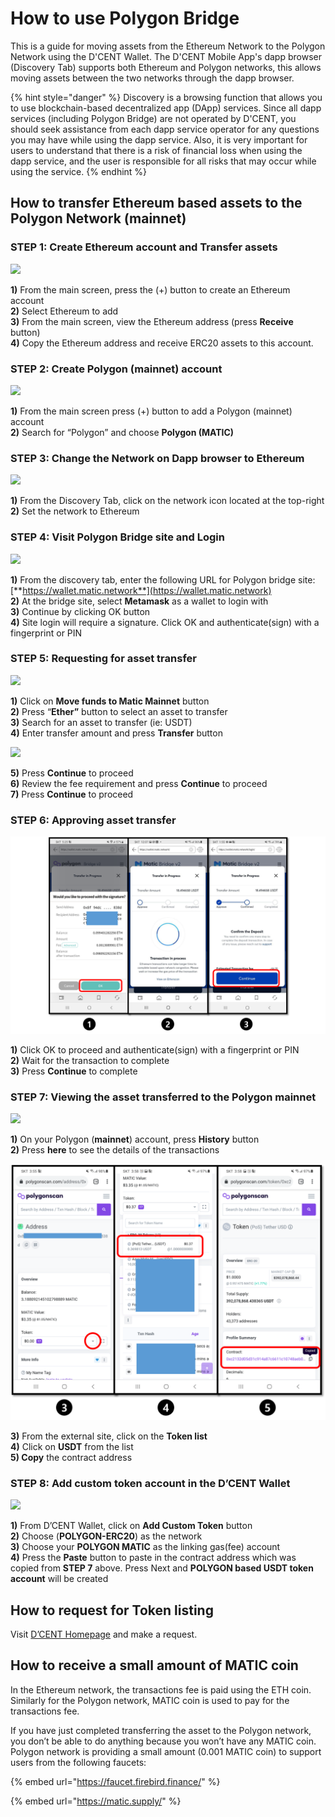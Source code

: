 # How to use Polygon Bridge

This is a guide for moving assets from the Ethereum Network to the Polygon Network using the D'CENT Wallet. The D'CENT Mobile App's dapp browser \(Discovery Tab\) supports both Ethereum and Polygon networks, this allows moving assets between the two networks through the dapp browser.

{% hint style="danger" %}
Discovery is a browsing function that allows you to use blockchain-based decentralized app \(DApp\) services. Since all dapp services \(including Polygon Bridge\) are not operated by D'CENT, you should seek assistance from each dapp service operator for any questions you may have while using the dapp service. Also, it is very important for users to understand that there is a risk of financial loss when using the dapp service, and the user is responsible for all risks that may occur while using the service.
{% endhint %}

## How to transfer Ethereum based assets to the Polygon Network \(mainnet\)

### **STEP 1: Create Ethereum account and Transfer assets**

![](https://cdn-images-1.medium.com/max/800/1*AUiRmcjxmJ4QKBI1kTpYhQ.png)

**1\)** From the main screen, press the \(+\) button to create an Ethereum account  
**2\)** Select Ethereum to add  
**3\)** From the main screen, view the Ethereum address \(press **Receive** button\)  
**4\)** Copy the Ethereum address and receive ERC20 assets to this account.

### **STEP 2: Create Polygon \(mainnet\) account**

![](https://cdn-images-1.medium.com/max/800/1*-1Ez3UNIVfeYvK4AgDKh0w.png)

**1\)** From the main screen press \(+\) button to add a Polygon \(mainnet\) account  
**2\)** Search for “Polygon” and choose **Polygon \(MATIC\)**

### **STEP 3: Change the Network on Dapp browser to Ethereum**

![](https://cdn-images-1.medium.com/max/800/1*cD1yk3fmrXKaOp7r4XQ3dw.png)

**1\)** From the Discovery Tab, click on the network icon located at the top-right  
**2\)** Set the network to Ethereum

### **STEP 4: Visit Polygon Bridge site and Login**

![](https://cdn-images-1.medium.com/max/800/1*T0JpqGlDeqNxfL_r_rAGqw.png)

**1\)** From the discovery tab, enter the following URL for Polygon bridge site: [**https://wallet.matic.network**](https://wallet.matic.network)  
**2\)** At the bridge site, select **Metamask** as a wallet to login with  
**3\)** Continue by clicking OK button  
**4\)** Site login will require a signature. Click OK and authenticate\(sign\) with a fingerprint or PIN

### **STEP 5: Requesting for asset transfer**

![](https://cdn-images-1.medium.com/max/800/1*o10z7b5ICdKEI_r6IS-9UQ.png)

**1\)** Click on **Move funds to Matic Mainnet** button  
**2\)** Press “**Ether”** button to select an asset to transfer  
**3\)** Search for an asset to transfer \(ie: USDT\)  
**4\)** Enter transfer amount and press **Transfer** button

![](https://cdn-images-1.medium.com/max/800/1*o10z7b5ICdKEI_r6IS-9UQ.png)

**5\)** Press **Continue** to proceed  
**6\)** Review the fee requirement and press **Continue** to proceed  
**7\)** Press **Continue** to proceed

### **STEP 6: Approving asset transfer**

![](../.gitbook/assets/1%20%289%29.png)

**1\)** Click OK to proceed and authenticate\(sign\) with a fingerprint or PIN  
**2\)** Wait for the transaction to complete  
**3\)** Press **Continue** to complete

### **STEP 7: Viewing the asset transferred to the Polygon mainnet**

![](https://cdn-images-1.medium.com/max/800/1*sws4B57WEWzKepYRKxeODA.png)

**1\)** On your Polygon \(**mainnet**\) account, press **History** button   
**2\)** Press **here** to see the details of the transactions

![](../.gitbook/assets/1%20%2811%29.png)

**3\)** From the external site, click on the **Token list  
4\)** Click on **USDT** from the list  
**5\) Copy** the contract address

### **STEP 8: Add custom token account in the D’CENT Wallet**

![](https://cdn-images-1.medium.com/max/800/1*OAA0kyCz71QlFhDG_OHYaw.png)

**1\)** From D’CENT Wallet, click on **Add Custom Token** button  
**2\)** Choose \(**POLYGON-ERC20**\) as the network   
**3\)** Choose your **POLYGON MATIC** as the linking gas\(fee\) account  
**4\)** Press the **Paste** button to paste in the contract address which was copied from **STEP 7** above. Press Next and **POLYGON based USDT token account** will be created

## **How to request for Token listing**

Visit [D’CENT Homepage](https://dcentwallet.com) and make a request.

## **How to receive a small amount of MATIC coin**

In the Ethereum network, the transactions fee is paid using the ETH coin. Similarly for the Polygon network, MATIC coin is used to pay for the transactions fee.

If you have just completed transferring the asset to the Polygon network, you don’t be able to do anything because you won’t have any MATIC coin. Polygon network is providing a small amount \(0.001 MATIC coin\) to support users from the following faucets:

{% embed url="https://faucet.firebird.finance/" %}

{% embed url="https://matic.supply/" %}

